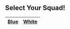 ## Select Your Squad! ##
<!--
+ Note to instructor: Edit this page depending on how many squads you would like to support.
-->
| [Blue](squads/blue.md)  | [White](squads/white.md) |
|:---:|:---:|
